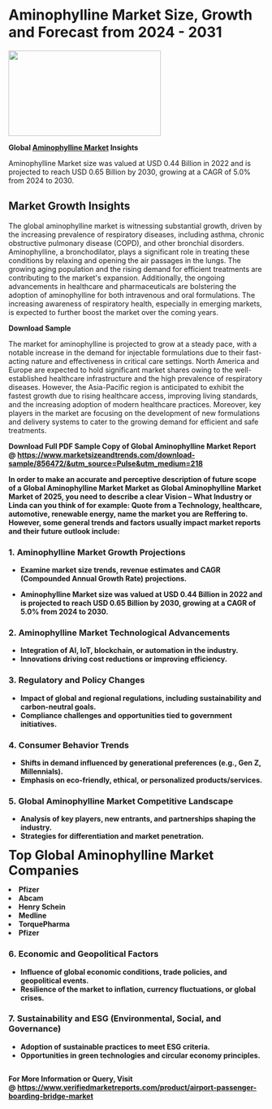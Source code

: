 <H1>Aminophylline Market Size, Growth and Forecast from 2024 - 2031</H1><img class="aligncenter size-medium wp-image-584254" src="https://thirdeyenews.in/wp-content/uploads/2024/09/Global-Market-Research-300x168.jpeg" alt="" width="300" height="168" /><p><strong>Global&nbsp;<a href="https://www.marketsizeandtrends.com/download-sample/856472/&amp;utm_source=Pulse&amp;utm_medium=218">Aminophylline Market</a> Insights</strong></p><p>Aminophylline Market size was valued at USD 0.44 Billion in 2022 and is projected to reach USD 0.65 Billion by 2030, growing at a CAGR of 5.0% from 2024 to 2030.</p><p><h2>Market Growth Insights</h2> <p>The global aminophylline market is witnessing substantial growth, driven by the increasing prevalence of respiratory diseases, including asthma, chronic obstructive pulmonary disease (COPD), and other bronchial disorders. Aminophylline, a bronchodilator, plays a significant role in treating these conditions by relaxing and opening the air passages in the lungs. The growing aging population and the rising demand for efficient treatments are contributing to the market's expansion. Additionally, the ongoing advancements in healthcare and pharmaceuticals are bolstering the adoption of aminophylline for both intravenous and oral formulations. The increasing awareness of respiratory health, especially in emerging markets, is expected to further boost the market over the coming years.</p> <p><strong>Download Sample</strong></p> <p>The market for aminophylline is projected to grow at a steady pace, with a notable increase in the demand for injectable formulations due to their fast-acting nature and effectiveness in critical care settings. North America and Europe are expected to hold significant market shares owing to the well-established healthcare infrastructure and the high prevalence of respiratory diseases. However, the Asia-Pacific region is anticipated to exhibit the fastest growth due to rising healthcare access, improving living standards, and the increasing adoption of modern healthcare practices. Moreover, key players in the market are focusing on the development of new formulations and delivery systems to cater to the growing demand for efficient and safe treatments.</p> <p><strong></p><p><span class=""><strong>Download Full PDF Sample Copy of Global Aminophylline Market Report</strong> @ <a href="https://www.marketsizeandtrends.com/download-sample/856472/&amp;utm_source=Pulse&amp;utm_medium=218" target="_blank">https://www.marketsizeandtrends.com/download-sample/856472/&amp;utm_source=Pulse&amp;utm_medium=218</a></span></p><p>In order to make an accurate and perceptive description of future scope of a Global&nbsp;Aminophylline Market Market as Global&nbsp;Aminophylline Market Market of 2025, you need to describe a clear Vision &ndash; What Industry or Linda can you think of for example: Quote from a Technology, healthcare, automotive, renewable energy, name the market you are Reffering to. However, some general trends and factors usually impact market reports and their future outlook include:</p><h3>1.&nbsp;<strong>Aminophylline Market Growth Projections</strong></h3><ul><li>Examine market size trends, revenue estimates and CAGR (Compounded Annual Growth Rate) projections.</li><li><p>Aminophylline Market size was valued at USD 0.44 Billion in 2022 and is projected to reach USD 0.65 Billion by 2030, growing at a CAGR of 5.0% from 2024 to 2030.</p></li></ul><h3>2.&nbsp;<strong>Aminophylline Market Technological Advancements</strong></h3><ul><li>Integration of AI, IoT, blockchain, or automation in the industry.</li><li>Innovations driving cost reductions or improving efficiency.</li></ul><h3>3.&nbsp;<strong>Regulatory and Policy Changes</strong></h3><ul><li>Impact of global and regional regulations, including sustainability and carbon-neutral goals.</li><li>Compliance challenges and opportunities tied to government initiatives.</li></ul><h3>4.&nbsp;<strong>Consumer Behavior Trends</strong></h3><ul><li>Shifts in demand influenced by generational preferences (e.g., Gen Z, Millennials).</li><li>Emphasis on eco-friendly, ethical, or personalized products/services.</li></ul><h3>5.&nbsp;<strong>Global Aminophylline Market Competitive Landscape</strong></h3><ul><li>Analysis of key players, new entrants, and partnerships shaping the industry.</li><li>Strategies for differentiation and market penetration.</li></ul><p data-pm-slice="1 1 []"><span style="color: inherit; font-family: inherit; font-size: 25px;">Top Global Aminophylline Market Companies</span></p><div class="" data-test-id=""><p><li>Pfizer</li><li> Abcam</li><li> Henry Schein</li><li> Medline</li><li> TorquePharma</li><li> Pfizer</li></p></div><h3>6.&nbsp;<strong>Economic and Geopolitical Factors</strong></h3><ul><li>Influence of global economic conditions, trade policies, and geopolitical events.</li><li>Resilience of the market to inflation, currency fluctuations, or global crises.</li></ul><h3>7.&nbsp;<strong>Sustainability and ESG (Environmental, Social, and Governance)</strong></h3><ul><li>Adoption of sustainable practices to meet ESG criteria.</li><li>Opportunities in green technologies and circular economy principles.</li></ul><h2><strong style="font-size: 14px;">For More Information or Query, Visit @&nbsp;</strong><a style="background-color: #ffffff; font-size: 14px;" href="https://www.marketsizeandtrends.com/report/aminophylline-market/" target="_blank">https://www.verifiedmarketreports.com/product/airport-passenger-boarding-bridge-market</a></h2>
